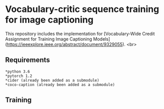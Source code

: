 # Vocabulary-critic sequence training for image captioning
This repository includes the implementation for [Vocabulary-Wide Credit Assignment for Training Image Captioning Models] (https://ieeexplore.ieee.org/abstract/document/9329055). \<br>
## Requirements 
    *python 3.6
    *pytorch 1.2
    *cider (already been added as a submodule)
    *coco-caption (already been added as a submodule)
## Training 
